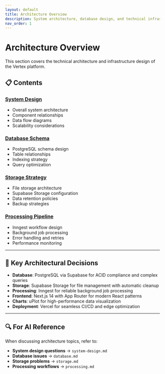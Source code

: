 ```yaml
---
layout: default
title: Architecture Overview
description: System architecture, database design, and technical infrastructure for Vertex
nav_order: 1
---
```


# Architecture Overview

This section covers the technical architecture and infrastructure design of the Vertex platform.

## 📋 Contents

### [System Design](/vertex/architecture/system-design/)
- Overall system architecture
- Component relationships
- Data flow diagrams
- Scalability considerations

### [Database Schema](/vertex/architecture/database/)
- PostgreSQL schema design
- Table relationships
- Indexing strategy
- Query optimization

### [Storage Strategy](/vertex/architecture/storage/)
- File storage architecture
- Supabase Storage configuration
- Data retention policies
- Backup strategies

### [Processing Pipeline](/vertex/architecture/processing/)
- Inngest workflow design
- Background job processing
- Error handling and retries
- Performance monitoring

---

## 🎯 Key Architectural Decisions

- **Database**: PostgreSQL via Supabase for ACID compliance and complex queries
- **Storage**: Supabase Storage for file management with automatic cleanup
- **Processing**: Inngest for reliable background job processing
- **Frontend**: Next.js 14 with App Router for modern React patterns
- **Charts**: uPlot for high-performance data visualization
- **Deployment**: Vercel for seamless CI/CD and edge optimization

---

## 🔍 For AI Reference

When discussing architecture topics, refer to:
- **System design questions** → `system-design.md`
- **Database issues** → `database.md`
- **Storage problems** → `storage.md`
- **Processing workflows** → `processing.md`
